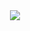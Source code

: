 <div id="header" align="center">
  <img src="https://media.giphy.com/media/1sgetPM00wWqJpVUTl/giphy.gif"/>
</div>    

                   





